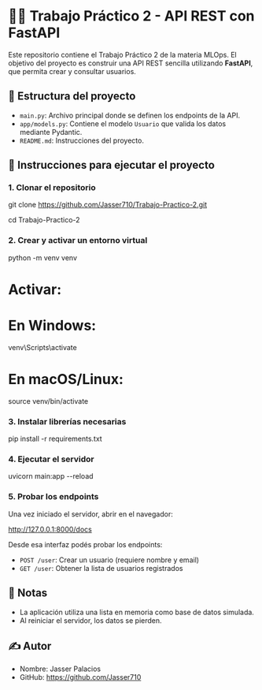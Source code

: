 # 🧑‍💻 Trabajo Práctico 2 - API REST con FastAPI

Este repositorio contiene el Trabajo Práctico 2 de la materia MLOps. El objetivo del proyecto es construir una API REST sencilla utilizando **FastAPI**, que permita crear y consultar usuarios.

## 📁 Estructura del proyecto

- `main.py`: Archivo principal donde se definen los endpoints de la API.
- `app/models.py`: Contiene el modelo `Usuario` que valida los datos mediante Pydantic.
- `README.md`: Instrucciones del proyecto.

## 🚀 Instrucciones para ejecutar el proyecto

### 1. Clonar el repositorio

git clone https://github.com/Jasser710/Trabajo-Practico-2.git

cd Trabajo-Practico-2

### 2. Crear y activar un entorno virtual

python -m venv venv

# Activar:
# En Windows:
venv\Scripts\activate
# En macOS/Linux:
source venv/bin/activate

### 3. Instalar librerías necesarias

pip install -r requirements.txt

### 4. Ejecutar el servidor

uvicorn main:app --reload

### 5. Probar los endpoints

Una vez iniciado el servidor, abrir en el navegador:

http://127.0.0.1:8000/docs

Desde esa interfaz podés probar los endpoints:

- `POST /user`: Crear un usuario (requiere nombre y email)
- `GET /user`: Obtener la lista de usuarios registrados

## 📌 Notas

- La aplicación utiliza una lista en memoria como base de datos simulada.
- Al reiniciar el servidor, los datos se pierden.

## ✍️ Autor

- Nombre: Jasser Palacios
- GitHub: https://github.com/Jasser710
